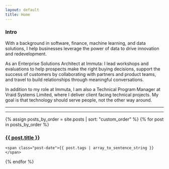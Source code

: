 ```yaml
---
layout: default
title: Home
---
```


### Intro
With a background in software, finance, machine learning, and data solutions,
I help businesses leverage the power of data to drive innovation and redevelopment.

As an Enterprise Solutions Architect at Immuta: I lead workshops and evaluations to help
prospects make the right buying decisions, support the success of customers by collaborating
with partners and product teams, and travel to build relationships through meaningful conversations.

In addition to my role at Immuta, I am also a Technical Program Manager at Vraid Systems Limited,
where I deliver client facing technical projects. My goal is that technology should serve people,
not the other way around.

---
---

<div class="posts">
  {% assign posts_by_order = site.posts | sort: "custom_order" %}
  {% for post in posts_by_order %}
  <div class="post">
    <h3 class="post-title">
      <a href="{{ post.url }}">
        {{ post.title }}
      </a>
    </h3>

    <span class="post-date">{{ post.tags | array_to_sentence_string }}</span>
  </div>
  {% endfor %}
</div>
